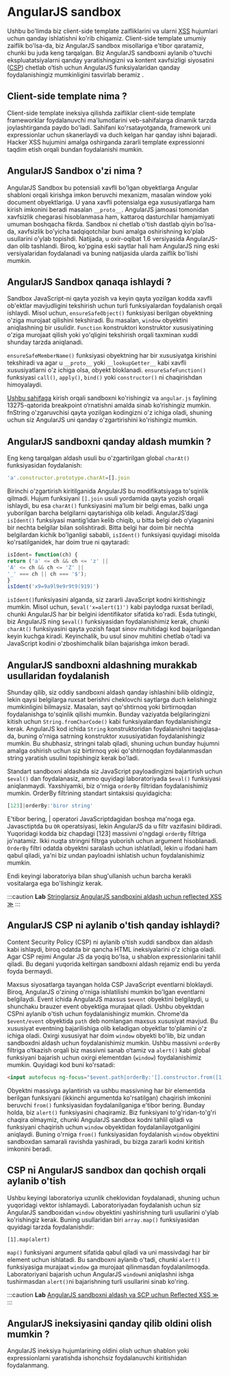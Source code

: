 # AngularJS sandbox

Ushbu bo'limda biz client-side template zaifliklarini va ularni [XSS](./) hujumlari uchun qanday ishlatishni ko'rib chiqamiz. Client-side template umumiy zaiflik bo'lsa-da, biz AngularJS sandbox misollariga e'tibor qaratamiz, chunki bu juda keng tarqalgan. Biz AngularJS sandboxni aylanib o'tuvchi ekspluatatsiyalarni qanday yaratishingizni va kontent xavfsizligi siyosatini ([CSP](content-security-policy)) chetlab o‘tish uchun AngularJS funksiyalaridan qanday foydalanishingiz mumkinligini tasvirlab beramiz .

## Client-side template nima ? <a href="#client-side-template-nima" id="client-side-template-nima"></a>

Client-side template ineksiya qilishda zaifliklar client-side template frameworklar foydalanuvchi ma'lumotlarini veb-sahifalarga dinamik tarzda joylashtirganda paydo bo'ladi. Sahifani ko'rsatayotganda, framework uni expressionlar uchun skanerlaydi va duch kelgan har qanday ishni bajaradi. Hacker XSS hujumini amalga oshirganda zararli template expressionni taqdim etish orqali bundan foydalanishi mumkin.

## AngularJS Sandbox o'zi nima ? <a href="#angularjs-sandbox-ozi-nima" id="angularjs-sandbox-ozi-nima"></a>

AngularJS Sandbox bu potensiali xavfli bo'lgan obyektlarga Angular shabloni orqali kirishga imkon beruvchi mexanizm, masalan window yoki document obyektlariga. U yana xavfli potensialga ega xususiyatlarga ham kirish imkonini beradi masalan `__proto__`. AngularJS jamoasi tomonidan xavfsizlik chegarasi hisoblanmasa ham, kattaroq dasturchilar hamjamiyati umuman boshqacha fikrda. Sandbox ni chetlab o'tish dastlab qiyin bo'lsa-da, xavfsizlik bo'yicha tadqiqotchilar buni amalga oshirishning ko'plab usullarini o'ylab topishdi. Natijada, u oxir-oqibat 1.6 versiyasida AngularJS-dan olib tashlandi. Biroq, ko'pgina eski saytlar hali ham AngularJS ning eski versiyalaridan foydalanadi va buning natijasida ularda zaiflik bo'lishi mumkin.

## AngularJS Sandbox qanaqa ishlaydi ? <a href="#angularjs-sandbox-qanaqa-ishlaydi" id="angularjs-sandbox-qanaqa-ishlaydi"></a>

Sandbox JavaScript-ni qayta yozish va keyin qayta yozilgan kodda xavfli ob'ektlar mavjudligini tekshirish uchun turli funksiyalardan foydalanish orqali ishlaydi. Misol uchun, `ensureSafeObject()` funksiyasi berilgan obyektning o'ziga murojaat qilishini tekshiradi. Bu masalan, `window` obyektini aniqlashning bir usulidir. `Function` konstruktori konstruktor xususiyatining o'ziga murojaat qilish yoki yo'qligini tekshirish orqali taxminan xuddi shunday tarzda aniqlanadi.

`ensureSafeMemberName()` funksiyasi obyektning har bir xususiyatga kirishini tekshiradi va agar u `__proto__` yoki `__lookupGetter__` kabi xavfli xususiyatlarni o'z ichiga olsa, obyekt bloklanadi. `ensureSafeFunction()` funksiyasi `call()`, `apply()`, `bind()` yoki `constructor()` ni chaqirishdan himoyalaydi.

[Ushbu sahifaga](http://jsfiddle.net/2zs2yv7o/1/) kirish orqali sandboxni ko'rishingiz va `angular.js` faylining 13275-qatorida breakpoint o‘rnatishni amalda sinab ko‘rishingiz mumkin. fnString o'zgaruvchisi qayta yozilgan kodingizni o'z ichiga oladi, shuning uchun siz AngularJS uni qanday o'zgartirishini ko'rishingiz mumkin.

## AngularJS sandboxni qanday aldash mumkin ? <a href="#angularjs-sandboxdan-qanday-qilib-qochish-mumkin" id="angularjs-sandboxdan-qanday-qilib-qochish-mumkin"></a>

Eng keng tarqalgan aldash usuli bu o'zgartirilgan global `charAt()` funksiyasidan foydalanish:

```javascript
'a'.constructor.prototype.charAt=[].join
```

Birinchi o'zgartirish kiritilganida AngularJS bu modifikatsiyaga to'sqinlik qilmadi. Hujum funksiyani `[].join` usuli yordamida qayta yozish orqali ishlaydi, bu esa `charAt()` funksiyasini ma’lum bir belgi emas, balki unga yuborilgan barcha belgilarni qaytarishiga olib keladi. AngularJS’dagi `isIdent()` funksiyasi mantig‘idan kelib chiqib, u bitta belgi deb o‘ylaganini bir nechta belgilar bilan solishtiradi. Bitta belgi har doim bir nechta belgilardan kichik bo'lganligi sababli, `isIdent()` funksiyasi quyidagi misolda ko'rsatilganidek, har doim true ni qaytaradi:

```javascript
isIdent= function(ch) {
return ('a' <= ch && ch <= 'z' ||
'A' <= ch && ch <= 'Z' ||
'_' === ch || ch === '$');
}
isIdent('x9=9a9l9e9r9t9(919)')
```

`isIdent()`funksiyasini alganda, siz zararli JavaScript kodni kiritishingiz mumkin. Misol uchun, `$eval('x=alert(1)')` kabi paylodga ruxsat beriladi, chunki AngularJS har bir belgini identifikator sifatida ko'radi. Esda tutingki, biz AngularJS ning `$eval()` funksiyasidan foydalanishimiz kerak, chunki `charAt()` funksiyasini qayta yozish faqat sinov muhitidagi kod bajarilgandan keyin kuchga kiradi. Keyinchalik, bu usul sinov muhitini chetlab o'tadi va JavaScript kodini o'zboshimchalik bilan bajarishga imkon beradi.

## AngularJS sandboxni aldashning murakkab usullaridan foydalanish <a href="#angularjs-sandboxdan-qochishning-murakkab-usullarini-ishga-solish" id="angularjs-sandboxdan-qochishning-murakkab-usullarini-ishga-solish"></a>

Shunday qilib, siz oddiy sandboxni aldash qanday ishlashini bilib oldingiz, lekin qaysi belgilarga ruxsat berishni cheklovchi saytlarga duch kelishingiz mumkinligini bilmaysiz. Masalan, sayt qo'shtirnoq yoki birtirnoqdan foydalanishga to'sqinlik qilishi mumkin. Bunday vaziyatda belgilaringizni kitish uchun `String.fromCharCode()` kabi funksiyalardan foydalanishingiz kerak. AngularJS kod ichida `String` konstruktoridan foydalanishni taqiqlasa-da, buning o'rniga satrning konstruktor xususiyatidan foydalanishingiz mumkin. Bu shubhasiz, stringni talab qiladi, shuning uchun bunday hujumni amalga oshirish uchun siz birtirnoq yoki qo'shtirnoqdan foydalanmasdan string yaratish usulini topishingiz kerak bo'ladi.

Standart sandboxni aldashda siz JavaScript payloadingizni bajartirish uchun `$eval()` dan foydalanasiz, ammo quyidagi laboratoriyada `$eval()` funksiyasi aniqlanmaydi. Yaxshiyamki, biz o'rniga `orderBy` filtridan foydalanishimiz mumkin. OrderBy filtrining standart sintaksisi quyidagicha:

```javascript
[123]|orderBy:'biror string'
```

E'tibor bering, | operatori JavaScriptdagidan boshqa ma'noga ega. Javasctiptda bu  `OR` operatsiyasi, lekin AngularJS da u filtr vazifasini bildiradi. Yuqoridagi kodda biz chapdagi \[123] massivni o'ngdagi `orderBy` filtriga jo'natamiz. Ikki nuqta stringni filtrga yuborish uchun argument hisoblanadi. `OrderBy` filtri odatda obyektni saralash uchun ishlatiladi, lekin u ifodani ham qabul qiladi, ya'ni biz undan payloadni ishlatish uchun foydalanishimiz mumkin.

Endi keyingi laboratoriya bilan shug'ullanish uchun barcha kerakli vositalarga ega bo'lishingiz kerak.

:::caution **Lab**
 [Stringlarsiz AngularJS sandboxini aldash uchun reflected XSS ≫](https://portswigger.net/web-security/cross-site-scripting/contexts/client-side-template-injection/lab-angular-sandbox-escape-without-strings)
:::

## AngularJS CSP ni aylanib o'tish qanday ishlaydi? <a href="#angularjs-csp-ni-aylanib-otish-qanday-ishlaydi" id="angularjs-csp-ni-aylanib-otish-qanday-ishlaydi"></a>

Content Security Policy (CSP) ni aylanib o'tish xuddi sandbox dan aldash kabi ishlaydi, biroq odatda bir qancha HTML ineksiyalarini o'z ichiga oladi. Agar CSP rejimi Angular JS da yoqiq bo'lsa, u shablon expressionlarini tahlil qiladi. Bu degani yuqorida keltirgan sandboxni aldash rejamiz endi bu yerda foyda bermaydi.

Maxsus siyosatlarga tayangan holda CSP JavaScript eventlarni bloklaydi. Biroq, AngularJS o'zining o'rniga ishlatilishi mumkin bo'lgan eventlarni belgilaydi. Event ichida AngularJS maxsus `$event` obyektini belgilaydi, u shunchaku brauzer event obyektiga murajaat qiladi. Ushbu obyektdan CSPni aylanib o'tish uchun foydalanishingiz mumkin. Chrome'da `$event/event` obyektida `path` deb nomlangan maxsus xususiyat mavjud. Bu xususiyat eventning bajarilishiga olib keladigan obyektlar to'plamini o'z ichiga oladi. Oxirgi xususiyat har doim `window` obyekti bo'lib, biz undan sandboxdni aldash uchun foydalanishimiz mumkin. Ushbu massivni `orderBy` filtriga o‘tkazish orqali biz massivni sanab o‘tamiz va `alert()` kabi global funksiyani bajarish uchun oxirgi elementdan (`window`) foydalanishimiz mumkin. Quyidagi kod buni ko'rsatadi:

```html
<input autofocus ng-focus="$event.path|orderBy:'[].constructor.from([1],alert)'">
```

Obyektni massivga aylantirish va ushbu massivning har bir elementida berilgan funksiyani (ikkinchi argumentda ko'rsatilgan) chaqirish imkonini beruvchi `from()` funksiyasidan foydalanilganiga e'tibor bering. Bunday holda, biz `alert()` funksiyasini chaqiramiz. Biz funksiyani to'g'ridan-to'g'ri chaqira olmaymiz, chunki AngularJS sandbox kodni tahlil qiladi va funksiyani chaqirish uchun `window` obyektidan foydalanilayotganligini aniqlaydi. Buning o'rniga `from()` funksiyasidan foydalanish `window` obyektini sandboxdan samarali ravishda yashiradi, bu bizga zararli kodni kiritish imkonini beradi.

## CSP ni AngularJS sandbox dan qochish orqali aylanib o'tish <a href="#csp-ni-angularjs-sandbox-dan-qochish-orqali-aylanib-otish" id="csp-ni-angularjs-sandbox-dan-qochish-orqali-aylanib-otish"></a>

Ushbu keyingi laboratoriya uzunlik cheklovidan foydalanadi, shuning uchun yuqoridagi vektor ishlamaydi. Laboratoriyadan foydalanish uchun siz AngularJS sandboxidan `window` obyektini yashirishning turli usullarini o'ylab ko'rishingiz kerak. Buning usullaridan biri `array.map()` funksiyasidan quyidagi tarzda foydalanishdir:

```
[1].map(alert)
```

`map()` funksiyani argument sifatida qabul qiladi va uni massivdagi har bir element uchun ishlatadi. Bu sandboxni aylanib o'tadi, chunki `alert()` funksiyasiga murajaat `window` ga murojaat qilinmasdan foydalanilmoqda. Laboratoriyani bajarish uchun AngularJS `window`ni aniqlashni ishga tushirmasdan `alert()`ni bajarishning turli usullarini sinab ko'ring.

:::caution **Lab**
 [AngularJS sandboxni aldash va SCP uchun Reflected XSS ≫](https://portswigger.net/web-security/cross-site-scripting/contexts/client-side-template-injection/lab-angular-sandbox-escape-and-csp)
:::

## AngularJS ineksiyasini qanday qilib oldini olish mumkin ? <a href="#angularjs-inektsiya-ni-qanday-qilib-oldini-olish-mumkin" id="angularjs-inektsiya-ni-qanday-qilib-oldini-olish-mumkin"></a>

AngularJS ineksiya hujumlarining oldini olish uchun shablon yoki expressionlarni yaratishda ishonchsiz foydalanuvchi kiritishidan foydalanmang.

